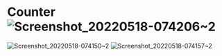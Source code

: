 # Counter![Screenshot_20220518-074206~2](https://user-images.githubusercontent.com/101476757/173330745-18a472cf-a540-4646-8d86-48fab932ec7f.png)
![Screenshot_20220518-074150~2](https://user-images.githubusercontent.com/101476757/173330750-21992bb9-6a8b-4064-a124-f5383eb3bc9b.png)
![Screenshot_20220518-074157~2](https://user-images.githubusercontent.com/101476757/173330754-5b0eeb4d-5522-441c-8700-674b79a76c4d.png)
